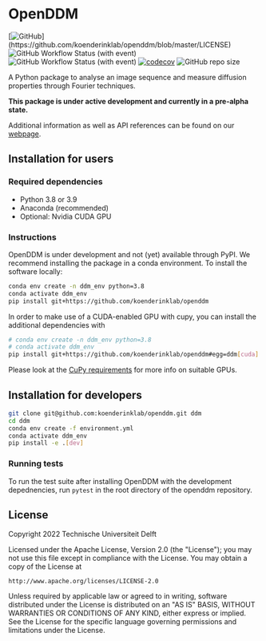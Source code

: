 # OpenDDM 

[![GitHub](https://img.shields.io/github/license/koenderinklab/openddm?)](https://github.com/koenderinklab/openddm/blob/master/LICENSE)
![GitHub Workflow Status (with event)](https://img.shields.io/github/actions/workflow/status/koenderinklab/OpenDDM/CI_build.yml)
![GitHub Workflow Status (with event)](https://img.shields.io/github/actions/workflow/status/koenderinklab/OpenDDM/CI_pages.yml)
[![codecov](https://codecov.io/gh/koenderinklab/openddm/branch/master/graph/badge.svg?token=V4VZcNYyMG)](https://codecov.io/gh/koenderinklab/openddm)
![GitHub repo size](https://img.shields.io/github/repo-size/koenderinklab/openddm)


A Python package to analyse an image sequence and measure diffusion properties through Fourier techniques.

**This package is under active development and currently in a pre-alpha state.**

Additional information as well as API references can be found on our [webpage](https://koenderinklab.github.io/OpenDDM/).

## Installation for users

### Required dependencies
- Python 3.8 or 3.9
- Anaconda (recommended)
- Optional: Nvidia CUDA GPU

### Instructions
OpenDDM is under development and not (yet) available through PyPI. We recommend installing the package in a conda environment. To install the software locally:

```bash
conda env create -n ddm_env python=3.8
conda activate ddm_env
pip install git+https://github.com/koenderinklab/openddm
```

In order to make use of a CUDA-enabled GPU with cupy, you can install the additional dependencies with

```bash
# conda env create -n ddm_env python=3.8
# conda activate ddm_env
pip install git+https://github.com/koenderinklab/openddm#egg=ddm[cuda]
```

Please look at the [CuPy requirements](https://docs.cupy.dev/en/stable/install.html) for more info on suitable GPUs.

## Installation for developers

```bash
git clone git@github.com:koenderinklab/openddm.git ddm
cd ddm
conda env create -f environment.yml
conda activate ddm_env
pip install -e .[dev]
``` 

### Running tests

To run the test suite after installing OpenDDM with the development depednencies, run `pytest` in the root directory of the openddm repository.

## License
Copyright 2022 Technische Universiteit Delft

Licensed under the Apache License, Version 2.0 (the "License");
you may not use this file except in compliance with the License.
You may obtain a copy of the License at

    http://www.apache.org/licenses/LICENSE-2.0

Unless required by applicable law or agreed to in writing, software
distributed under the License is distributed on an "AS IS" BASIS,
WITHOUT WARRANTIES OR CONDITIONS OF ANY KIND, either express or implied.
See the License for the specific language governing permissions and
limitations under the License.

